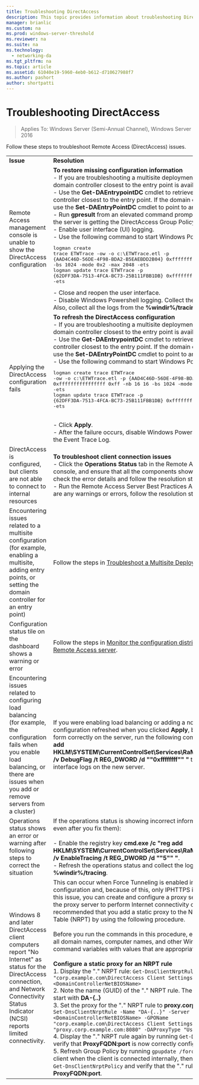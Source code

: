 ```yaml
---
title: Troubleshooting DirectAccess
description: This topic provides information about troubleshooting DirectAccess deployments in Windows Server 2016.
manager: brianlic
ms.custom: na
ms.prod: windows-server-threshold
ms.reviewer: na
ms.suite: na
ms.technology: 
  - networking-da
ms.tgt_pltfrm: na
ms.topic: article
ms.assetid: 61040e19-5960-4eb0-b612-d710627988f7
ms.author: pashort
author: shortpatti
---
```

# Troubleshooting DirectAccess

>Applies To: Windows Server (Semi-Annual Channel), Windows Server 2016

Follow these steps to troubleshoot Remote Access (DirectAccess) issues.  
  
|||  
|-|-|  
|**Issue**|**Resolution**|  
|Remote Access management console is unable to show the DirectAccess configuration|**To restore missing configuration information**<br />-   If you are troubleshooting a multisite deployment, ensure that the domain controller closest to the entry point is available.<br />-   Use the **Get-DAEntrypointDC** cmdlet to retrieve the name of the domain controller closest to the entry point. If the domain controller is not running, use the **Set-DAEntryPointDC** cmdlet to point to another domain controller.<br />-   Run **gpresult** from an elevated command prompt on the server to ensure the server is getting the DirectAccess Group Policy Objects.<br />-   Enable user interface (UI) logging.<br />-   Use the following command to start Windows PowerShell logging:<pre>logman create trace ETWTrace -ow -o c:\ETWTrace.etl -p {AAD4C46D-56DE-4F98-BDA2-B5EAEBDD2B04} 0xffffffffffffffff 0xff -nb 16 16 -bs 1024 -mode 0x2 -max 2048 -ets <br />logman update trace ETWTrace -p {62DFF3DA-7513-4FCA-BC73-25B111FBB1DB} 0xffffffffffffffff 0xff -ets</pre><repro>-   Close and reopen the user interface.<br />-   Disable Windows Powershell logging. Collect the Event Trace Log files. Also, collect all the logs from the **%windir%/tracing** folder.|  
|Applying the DirectAccess configuration fails|**To refresh the DirectAccess configuration**<br />-   If you are troubleshooting a multisite deployment, ensure that the domain controller closest to the entry point is available.<br />-   Use the **Get-DAEntrypointDC** cmdlet to retrieve the name of the domain controller closest to the entry point. If the domain controller is not running, use the **Set-DAEntryPointDC** cmdlet to point to another domain controller.<br />-   Use the following command to start Windows Powershell logging:<br /><pre>logman create trace ETWTrace -ow -o c:\ETWTrace.etl -p {AAD4C46D-56DE-4F98-BDA2-B5EAEBDD2B04} 0xffffffffffffffff 0xff -nb 16 16 -bs 1024 -mode 0x2 -max 2048 -ets<br />logman update trace ETWTrace -p {62DFF3DA-7513-4FCA-BC73-25B111FBB1DB} 0xffffffffffffffff 0xff -ets</pre>    <repro><br />-   Click **Apply**.<br />-   After the failure occurs, disable Windows Powershell logging, and collect the Event Trace Log.|  
|DirectAccess is configured, but clients are not able to connect to internal resources|**To troubleshoot client connection issues**<br />-   Click the **Operations Status** tab in the Remote Access Management console, and ensure that all the components show a green icon. If not, check the error details and follow the resolution steps.<br />-   Run the Remote Access Server Best Practices Analyzer (BPA). If there are any warnings or errors, follow the resolution steps to resolve the issue.|  
|Encountering issues related to a multisite configuration (for example, enabling a multisite, adding entry points, or setting the domain controller for an entry point)|Follow the steps in [Troubleshoot a Multisite Deployment](https://technet.microsoft.com/library/jj554657(v=ws.11).aspx).|  
|Configuration status tile on the dashboard shows a warning or error|Follow the steps in [Monitor the configuration distribution status of the Remote Access server](https://technet.microsoft.com/library/jj574221(v=ws.11).aspx).|  
|Encountering issues related to configuring load balancing (for example, the configuration fails when you enable load balancing, or there are issues when you add or remove servers from a cluster)|If you were enabling load balancing  or adding a node, and the configuration refreshed when you clicked **Apply**, but the cluster didn't form correctly on the server, run the following command: **cmd.exe /c "reg add HKLM\SYSTEM\CurrentControlSet\Services\RaMgmtSvc\Parameters /f /v DebugFlag /t REG_DWORD /d ""0xffffffff"" "** to collect the user interface logs on the new server.|  
|Operations status shows an error or warning after following steps to correct the situation|If the operations status is showing incorrect information (such as errors-even after you fix them):<br /><br />-   Enable the registry key **cmd.exe /c "reg add HKLM\SYSTEM\CurrentControlSet\Services\RaMgmtSvc\Parameters /f /v EnableTracing /t REG_DWORD /d ""5"" "**.<br />-   Refresh the operations status and collect the logs from **%windir%/tracing**.|  
|Windows 8 and later DirectAccess client computers report "No Internet" as status for the DirectAccess connection, and Network Connectivity Status Indicator (NCSI) reports limited connectivity.|This can occur when Force Tunneling is enabled in the DirectAccess configuration and, because of this, only IPHTTPS is being used. To resolve this issue, you can create and configure a proxy server. NCSI then uses the proxy server to perform Internet connectivity checks. It is recommended that you add a static proxy to the Name Resolution Policy Table (NRPT) by using the following procedure.<br /><br />Before you run the commands in this procedure, ensure that you replace all domain names, computer names, and other Windows PowerShell command variables with values that are appropriate for your deployment.<br /><br />**Configure a static proxy for an NRPT rule**<br />1.  Display the "." NRPT rule: `Get-DnsClientNrptRule -GpoName "corp.example.com\DirectAccess Client Settings" -Server <DomainControllerNetBIOSName>`<br />2.  Note the name (GUID) of the "." NRPT rule. The name (GUID) should start with **DA-{..}**<br />3.  Set the proxy for the "." NRPT rule to **proxy.corp.example.com:8080**:  `Set-DnsClientNrptRule -Name "DA-{..}" -Server <DomainControllerNetBIOSName> -GPOName "corp.example.com\DirectAccess Client Settings" -DAProxyServerName "proxy.corp.example.com:8080" -DAProxyType "UseProxyName"`<br />4.  Display the "." NRPT rule again by running `Get-DnsClientNrptRule`, and verify that **ProxyFQDN:port** is now correctly configured.<br />5.  Refresh Group Policy by running `gpupdate /force` on a DirectAccess client when the client is connected internally, then display the NRPT using `Get-DnsClientNrptPolicy` and verify that the "." rule shows **ProxyFQDN:port**.|  
  


